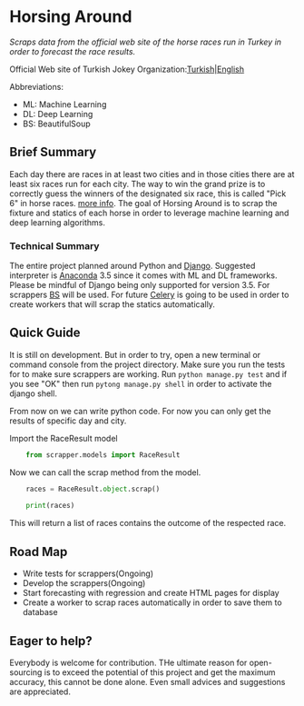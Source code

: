 # Horsing Around
*Scraps data from the official web site of the horse races run in Turkey in order to forecast the race results.*

Official Web site of Turkish Jokey Organization:[Turkish](http://www.tjk.org/)|[English](http://www.tjk.org/EN/YarisSever/YarisSever/Index)

Abbreviations:
* ML: Machine Learning
* DL: Deep Learning
* BS: BeautifulSoup

## Brief Summary
Each day there are races in at least two cities and in those cities there are at least six races run for each city. The way to win the grand prize is to correctly guess the winners of the designated six race, this is called "Pick 6" in horse races. [more info](https://en.wikipedia.org/wiki/Pick_6_(horse_racing)). The goal of Horsing Around is to scrap the fixture and statics of each horse in order to leverage machine learning and deep learning algorithms. 

### Technical Summary
The entire project planned around Python and [Django](https://www.djangoproject.com). Suggested interpreter is [Anaconda](https://www.anaconda.com) 3.5 since it comes with ML and DL frameworks. Please be mindful of Django being only supported for version 3.5. For scrappers [BS](https://www.crummy.com/software/BeautifulSoup/bs4/doc/) will be used. For future [Celery](http://www.celeryproject.org/) is going to be used in order to create workers that will scrap the statics automatically.

## Quick Guide
It is still on development. But in order to try, open a new terminal or command console from the project directory. 
Make 
sure 
you run the tests for to make sure scrappers are working. Run `python manage.py test` and if you see "OK" then run 
`pytong manage.py shell` in order to activate the django shell. 

From now on we can write python code. For now you can only get the results of specific day and city. 

Import the RaceResult model
```python
    from scrapper.models import RaceResult
```
Now we can call the scrap method from the model. 
```python
    races = RaceResult.object.scrap()
    
    print(races)
```
This will return a list of races contains the outcome of the 
respected race. 

## Road Map
* Write tests for scrappers(Ongoing)
* Develop the scrappers(Ongoing)
* Start forecasting with regression and create HTML pages for display
* Create a worker to scrap races automatically in order to save them to database 


## Eager to help?
Everybody is welcome for contribution. THe ultimate reason for open-sourcing is to exceed the potential of this project and get the maximum accuracy, this cannot be done alone. Even small advices and suggestions are appreciated.